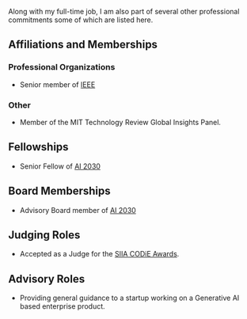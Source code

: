 Along with my full-time job, I am also part of several other professional commitments some of which are listed here.

## Affiliations and Memberships

### Professional Organizations

- Senior member of [IEEE](https://www.ieee.org)

### Other

- Member of the MIT Technology Review Global Insights Panel.

## Fellowships

- Senior Fellow of [AI 2030](https://www.ai2030.org/)

## Board Memberships

- Advisory Board member of [AI 2030](https://www.ai2030.org/)

## Judging Roles

- Accepted as a Judge for the [SIIA CODiE Awards](https://siia.net/codie/).

## Advisory Roles

- Providing general guidance to a startup working on a Generative AI based enterprise product.
